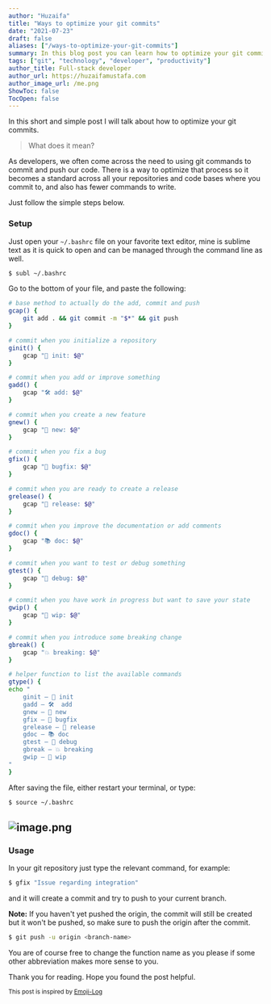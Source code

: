 ```yaml
---
author: "Huzaifa"
title: "Ways to optimize your git commits"
date: "2021-07-23"
draft: false
aliases: ["/ways-to-optimize-your-git-commits"]
summary: In this blog post you can learn how to optimize your git commits to improve productivity
tags: ["git", "technology", "developer", "productivity"]
author_title: Full-stack developer
author_url: https://huzaifamustafa.com
author_image_url: /me.png
ShowToc: false
TocOpen: false
---
```


In this short and simple post I will talk about how to optimize your git commits.

> What does it mean?

As developers, we often come across the need to using git commands to commit and push our code.
There is a way to optimize that process so it becomes a standard across all your repositories and code bases where you commit to, and also has fewer commands to write.

Just follow the simple steps below.

### Setup

Just open your `~/.bashrc` file on your favorite text editor, mine is sublime text as it is quick to open and can be managed through the command line as well.

```bash
$ subl ~/.bashrc
```

Go to the bottom of your file, and paste the following:

```bash
# base method to actually do the add, commit and push
gcap() {
    git add . && git commit -m "$*" && git push
}

# commit when you initialize a repository
ginit() {
    gcap "🎉 init: $@"
}

# commit when you add or improve something
gadd() {
    gcap "🛠️ add: $@"
}

# commit when you create a new feature
gnew() {
    gcap "🌟 new: $@"
}

# commit when you fix a bug
gfix() {
    gcap "🐛 bugfix: $@"
}

# commit when you are ready to create a release
grelease() {
    gcap "🚀 release: $@"
}

# commit when you improve the documentation or add comments
gdoc() {
    gcap "📚 doc: $@"
}

# commit when you want to test or debug something
gtest() {
    gcap "🧪 debug: $@"
}

# commit when you have work in progress but want to save your state
gwip() {
    gcap "🚧 wip: $@"
}

# commit when you introduce some breaking change
gbreak() {
    gcap "💥 breaking: $@"
}

# helper function to list the available commands
gtype() {
echo "
    ginit — 🎉 init
    gadd — 🛠️  add
    gnew — 🌟 new
    gfix — 🐛 bugfix
    grelease — 🚀 release
    gdoc — 📚 doc
    gtest — 🧪️ debug
    gbreak — 💥 breaking
    gwip — 🚧 wip
"
}
```
After saving the file, either restart your terminal, or type:

```bash
$ source ~/.bashrc
```

![image.png](https://cdn.hashnode.com/res/hashnode/image/upload/v1627300920902/xSH8DLnHz.png)
--- 
### Usage

In your git repository just type the relevant command, for example:

```bash
$ gfix "Issue regarding integration"
```

and it will create a commit and try to push to your current branch.

**Note:** If you haven't yet pushed the origin, the commit will still be created but it won't be pushed, so make sure to push the origin after the commit.

```bash
$ git push -u origin <branch-name>
```

You are of course free to change the function name as you please if some other abbreviation makes more sense to you.

Thank you for reading. Hope you found the post helpful.

<sub>This post is inspired by 
[Emoji-Log](https://github.com/ahmadawais/Emoji-Log)
</sub>